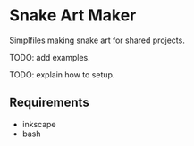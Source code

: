 # Snake Art Maker
Simplfiles making snake art for shared projects. 

TODO: add examples.

TODO: explain how to setup.

## Requirements
- inkscape
- bash
